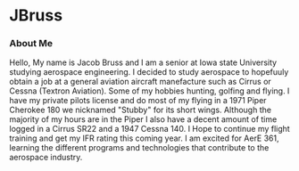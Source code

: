 # JBruss

### About Me
Hello, My name is Jacob Bruss and I am a senior at Iowa state University studying aerospace engineering. I decided to study aerospace to hopefuuly obtain a job at a general aviation aircraft manefacture such as Cirrus or Cessna (Textron Aviation). Some of my hobbies hunting, golfing and flying. I have my private pilots license and do most of my flying in a 1971 Piper Cherokee 180 we nicknamed "Stubby" for its short wings. Although the majority of my hours are in the Piper I also have a decent amount of time logged in a Cirrus SR22 and a 1947 Cessna 140. I Hope to continue my flight training and get my IFR rating this coming year. I am excited for AerE 361, learning the different programs and technologies that contribute to the aerospace industry.  
